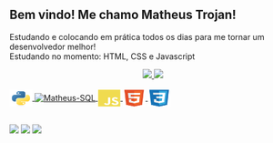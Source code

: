 ## Bem vindo! Me chamo Matheus Trojan!

Estudando e colocando em prática todos os dias para me tornar um desenvolvedor melhor! <br>
Estudando no momento: HTML, CSS e Javascript

<div align="center">
  <a href="https://github.com/MatheusTrojan">
  <img height="170em" src="https://github-readme-stats.vercel.app/api?username=MatheusTrojan&show_icons=true&theme=vue&include_all_commits=true&count_private=true"/>
  <img height="170em" src="https://github-readme-stats.vercel.app/api/top-langs/?username=MatheusTrojan&layout=compact&langs_count=7&theme=vue"/>
</div>
<div style="display: inline_block"><br>
  <img align="center" alt="Matheus-Python" height="30" width="40" src="https://raw.githubusercontent.com/devicons/devicon/master/icons/python/python-original.svg">
  <img align="center" alt="Matheus-SQL" height="30" width="40" src="https://cdn.jsdelivr.net/gh/devicons/devicon/icons/mysql/mysql-original.svg" />
  <img align="center" alt="Matheus-Js" height="30" width="40" src="https://raw.githubusercontent.com/devicons/devicon/master/icons/javascript/javascript-plain.svg">
  <img align="center" alt="Matheus-HTML" height="30" width="40" src="https://raw.githubusercontent.com/devicons/devicon/master/icons/html5/html5-original.svg">
  <img align="center" alt="Matheus-CSS" height="30" width="40" src="https://raw.githubusercontent.com/devicons/devicon/master/icons/css3/css3-original.svg">
</div>

##

<div> 
  <a href="https://instagram.com/matheustrojan" target="_blank"><img align="center" src="https://img.shields.io/badge/-Instagram-%23E4405F?style=for-the-badge&logo=instagram&logoColor=white" target="_blank"></a>
  <a href = "mailto:matheustrojan23@gmail.com"><img align="center" src="https://img.shields.io/badge/-Gmail-%23333?style=for-the-badge&logo=gmail&logoColor=white" target="_blank"></a>
  <a href="https://www.linkedin.com/in/matheus-trojan/" target="_blank"><img align="center" src="https://img.shields.io/badge/-LinkedIn-%230077B5?style=for-the-badge&logo=linkedin&logoColor=white" target="_blank"></a> 
</div>

